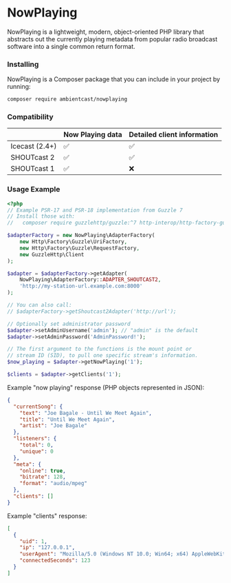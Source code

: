 # NowPlaying

NowPlaying is a lightweight, modern, object-oriented PHP library that abstracts out the currently playing metadata from
popular radio broadcast software into a single common return format.

### Installing

NowPlaying is a Composer package that you can include in your project by running:

```bash
composer require ambientcast/nowplaying
```

### Compatibility

|                | Now Playing data | Detailed client information |
|----------------|------------------|-----------------------------|
| Icecast (2.4+) | ✅                | ✅                           |
| SHOUTcast 2    | ✅                | ✅                           |
| SHOUTcast 1    | ✅                | ❌                           |

### Usage Example

```php
<?php
// Example PSR-17 and PSR-18 implementation from Guzzle 7
// Install those with:
//   composer require guzzlehttp/guzzle:^7 http-interop/http-factory-guzzle

$adapterFactory = new NowPlaying\AdapterFactory(
    new Http\Factory\Guzzle\UriFactory,
    new Http\Factory\Guzzle\RequestFactory,
    new GuzzleHttp\Client
);

$adapter = $adapterFactory->getAdapter(
    NowPlaying\AdapterFactory::ADAPTER_SHOUTCAST2,
    'http://my-station-url.example.com:8000'
);

// You can also call:
// $adapterFactory->getShoutcast2Adapter('http://url');

// Optionally set administrator password
$adapter->setAdminUsername('admin'); // "admin" is the default
$adapter->setAdminPassword('AdminPassword!');

// The first argument to the functions is the mount point or
// stream ID (SID), to pull one specific stream's information.
$now_playing = $adapter->getNowPlaying('1');

$clients = $adapter->getClients('1');
```

Example "now playing" response (PHP objects represented in JSON):

```json
{
  "currentSong": {
    "text": "Joe Bagale - Until We Meet Again",
    "title": "Until We Meet Again",
    "artist": "Joe Bagale"
  },
  "listeners": {
    "total": 0,
    "unique": 0
  },
  "meta": {
    "online": true,
    "bitrate": 128,
    "format": "audio/mpeg"
  },
  "clients": []
}
```

Example "clients" response:

```json
[
  {
    "uid": 1,
    "ip": "127.0.0.1",
    "userAgent": "Mozilla/5.0 (Windows NT 10.0; Win64; x64) AppleWebKit/537.36 (KHTML, like Gecko) Chrome/69.0.3497.81 Safari/537.36",
    "connectedSeconds": 123
  }
]
```
